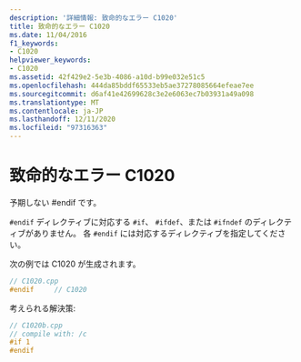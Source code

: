 ```yaml
---
description: '詳細情報: 致命的なエラー C1020'
title: 致命的なエラー C1020
ms.date: 11/04/2016
f1_keywords:
- C1020
helpviewer_keywords:
- C1020
ms.assetid: 42f429e2-5e3b-4086-a10d-b99e032e51c5
ms.openlocfilehash: 444da85bddf65533eb5ae37278085664efeae7ee
ms.sourcegitcommit: d6af41e42699628c3e2e6063ec7b03931a49a098
ms.translationtype: MT
ms.contentlocale: ja-JP
ms.lasthandoff: 12/11/2020
ms.locfileid: "97316363"
---
```

# <a name="fatal-error-c1020"></a>致命的なエラー C1020

予期しない #endif です。

`#endif` ディレクティブに対応する `#if`、 `#ifdef`、または `#ifndef` のディレクティブがありません。 各 `#endif` には対応するディレクティブを指定してください。

次の例では C1020 が生成されます。

```cpp
// C1020.cpp
#endif     // C1020
```

考えられる解決策:

```cpp
// C1020b.cpp
// compile with: /c
#if 1
#endif
```
